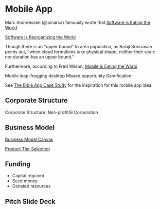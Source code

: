 # Mobile App

Marc Andreessen (@pmarca) famously wrote that [Software is Eating the World](http://online.wsj.com/article/SB10001424053111903480904576512250915629460.html). 

[Software is Reorganizing the World](http://www.wired.com/2013/11/software-is-reorganizing-the-world-and-cloud-formations-could-lead-to-physical-nations)

Though there is an "upper bound" to area population, as Balaji Srinivasan points out, "when cloud formations take physical shape, neither their scale nor duration has an upper bound." 

Furthermore, according to Fred Wilson, [Mobile is Eating the World](http://www.avc.com/a_vc/2013/06/mobile-is-eating-the-world.html)

Mobile leap-frogging desktop
Missed opportunity 
Gamification

See [The Bible App Case Study](the_bible_app_case_study.md) for the inspiration for this mobile app idea. 

## Corporate Structure

Corporate Structure: Non-profit/B Corporation

## Business Model

[Business Model Canvas](http://www.businessmodelgeneration.com/downloads/business_model_canvas_poster.pdf)

[Product Tier Selection](https://camo.githubusercontent.com/a4b7ee4a662786d0af4c1eacb9b8b7bdd9eb6e6d/687474703a2f2f692e696d6775722e636f6d2f7139594e4939542e706e67)

## Funding
* Capital required
* Seed money
* Donated resources

## Pitch Slide Deck







